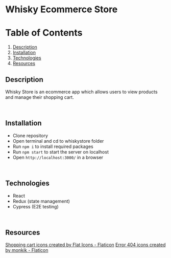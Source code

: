 # Whisky Ecommerce Store

# Table of Contents

1. [Description](#description)
2. [Installation](#installation)
3. [Technologies](#technologies)
4. [Resources](#resources)

## Description

Whisky Store is an ecommerce app which allows users to view products and manage their shopping cart.

<br>

## Installation

- Clone repository
- Open terminal and cd to whiskystore folder
- Run `npm i` to install required packages
- Run `npm start` to start the server on localhost
- Open `http://localhost:3000/` in a browser

<br>

## Technologies

- React
- Redux (state management)
- Cypress (E2E testing)

<br>

## Resources

<a href="https://www.flaticon.com/free-icons/shopping-cart" title="shopping cart icons">Shopping cart icons created by Flat Icons - Flaticon</a>
<a href="https://www.flaticon.com/free-icons/error-404" title="error 404 icons">Error 404 icons created by monkik - Flaticon</a>
